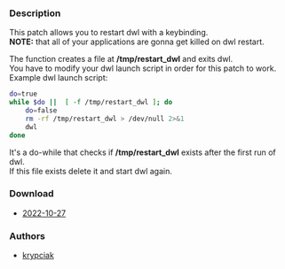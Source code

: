 ### Description
This patch allows you to restart dwl with a keybinding.  
**NOTE:** that all of your applications are gonna get killed on dwl restart.
  
The function creates a file at **/tmp/restart_dwl** and exits dwl.  
You have to modify your dwl launch script in order for this patch to work.  
Example dwl launch script:  
```sh
do=true
while $do ||  [ -f /tmp/restart_dwl ]; do
    do=false
    rm -rf /tmp/restart_dwl > /dev/null 2>&1
    dwl
done
```
It's a do-while that checks if **/tmp/restart_dwl** exists after the first run of dwl.  
If this file exists delete it and start dwl again.  

### Download
- [2022-10-27](https://github.com/djpohly/dwl/compare/main...krypciak:patch-restartdwl.patch)

### Authors
- [krypciak](https://github.com/krypciak)